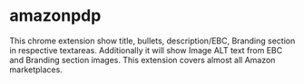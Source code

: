 # amazonpdp
This chrome extension show title, bullets, description/EBC, Branding section in respective textareas. Additionally it will show Image ALT text from EBC and Branding section images. This extension covers almost all Amazon marketplaces.
